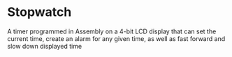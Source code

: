 # Stopwatch
A timer programmed in Assembly on a 4-bit LCD display that can set the current time, create an alarm for any given time, as well as fast forward and slow down displayed time
